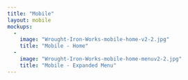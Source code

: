 ```yaml
---
title: "Mobile"
layout: mobile
mockups:
  -
    image: "Wrought-Iron-Works-mobile-home-v2-2.jpg"
    title: "Mobile - Home"
  -
    image: "Wrought-Iron-Works-mobile-home-menuv2-2.jpg"
    title: "Mobile - Expanded Menu"
---
```

